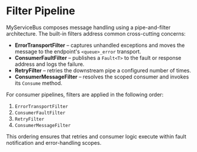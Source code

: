 # Filter Pipeline

MyServiceBus composes message handling using a pipe-and-filter architecture. The built-in filters address common cross-cutting concerns:

- **ErrorTransportFilter** – captures unhandled exceptions and moves the message to the endpoint's `<queue>_error` transport.
- **ConsumerFaultFilter** – publishes a `Fault<T>` to the fault or response address and logs the failure.
- **RetryFilter** – retries the downstream pipe a configured number of times.
- **ConsumerMessageFilter** – resolves the scoped consumer and invokes its `Consume` method.

For consumer pipelines, filters are applied in the following order:

1. `ErrorTransportFilter`
2. `ConsumerFaultFilter`
3. `RetryFilter`
4. `ConsumerMessageFilter`

This ordering ensures that retries and consumer logic execute within fault notification and error-handling scopes.
